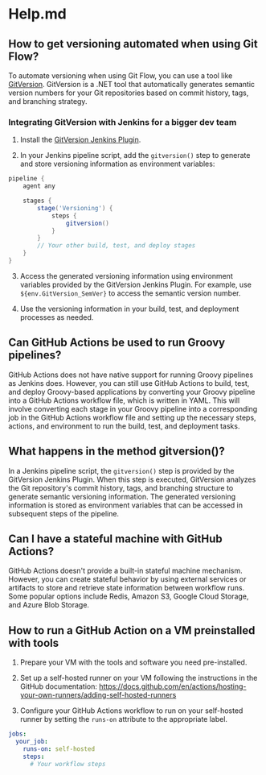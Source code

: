 # Help.md

## How to get versioning automated when using Git Flow?

To automate versioning when using Git Flow, you can use a tool like [GitVersion](https://gitversion.net/). GitVersion is a .NET tool that automatically generates semantic version numbers for your Git repositories based on commit history, tags, and branching strategy.

### Integrating GitVersion with Jenkins for a bigger dev team

1. Install the [GitVersion Jenkins Plugin](https://plugins.jenkins.io/gitversion-plugin/).

2. In your Jenkins pipeline script, add the `gitversion()` step to generate and store versioning information as environment variables:

```groovy
pipeline {
    agent any

    stages {
        stage('Versioning') {
            steps {
                gitversion()
            }
        }
        // Your other build, test, and deploy stages
    }
}
```

3. Access the generated versioning information using environment variables provided by the GitVersion Jenkins Plugin. For example, use `${env.GitVersion_SemVer}` to access the semantic version number.

4. Use the versioning information in your build, test, and deployment processes as needed.

## Can GitHub Actions be used to run Groovy pipelines?

GitHub Actions does not have native support for running Groovy pipelines as Jenkins does. However, you can still use GitHub Actions to build, test, and deploy Groovy-based applications by converting your Groovy pipeline into a GitHub Actions workflow file, which is written in YAML. This will involve converting each stage in your Groovy pipeline into a corresponding job in the GitHub Actions workflow file and setting up the necessary steps, actions, and environment to run the build, test, and deployment tasks.

## What happens in the method gitversion()?

In a Jenkins pipeline script, the `gitversion()` step is provided by the GitVersion Jenkins Plugin. When this step is executed, GitVersion analyzes the Git repository's commit history, tags, and branching structure to generate semantic versioning information. The generated versioning information is stored as environment variables that can be accessed in subsequent steps of the pipeline.

## Can I have a stateful machine with GitHub Actions?

GitHub Actions doesn't provide a built-in stateful machine mechanism. However, you can create stateful behavior by using external services or artifacts to store and retrieve state information between workflow runs. Some popular options include Redis, Amazon S3, Google Cloud Storage, and Azure Blob Storage.

## How to run a GitHub Action on a VM preinstalled with tools

1. Prepare your VM with the tools and software you need pre-installed.

2. Set up a self-hosted runner on your VM following the instructions in the GitHub documentation: https://docs.github.com/en/actions/hosting-your-own-runners/adding-self-hosted-runners

3. Configure your GitHub Actions workflow to run on your self-hosted runner by setting the `runs-on` attribute to the appropriate label.

```yaml
jobs:
  your_job:
    runs-on: self-hosted
    steps:
      # Your workflow steps
```

